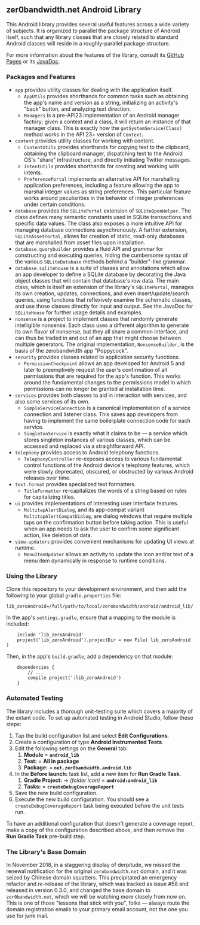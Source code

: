 ## zer0bandwidth.net Android Library ##

This Android library provides several useful features across a wide variety of
subjects. It is organized to parallel the package structure of Android itself,
such that any library classes that are closely related to standard Android
classes will reside in a roughly-parallel package structure.

For more information about the features of the library, consult its [GitHub
Pages](http://zerobandwidth-net.github.io/android/) or its
[JavaDoc](http://zerobandwidth-net.github.io/android/javadoc/index.html).

### Packages and Features ###

* `app` provides utility classes for dealing with the application itself.
    * `AppUtils` provides shorthands for common tasks such as obtaining
      the app's name and version as a string, initializing an activity's "back"
      button, and analyzing text direction.
    * `Managers` is a pre-API23 implementation of an Android manager factory;
      given a context and a class, it will return an instance of that manager
      class. This is exactly how the `getSystemService(Class)` method works in
      the API 23+ version of `Context`.
* `content` provides utility classes for working with content.
    * `ContentUtils` provides shorthands for copying text to the clipboard,
      obtaining the clipboard manager, dispatching text to the Android OS's
      "share" infrastructure, and directly initiating Twitter messages.
    * `IntentUtils` provides shorthands for creating and working with intents.
    * `PreferencePortal` implements an alternative API for marshalling
      application preferences, including a feature allowing the app to marshal
      integer values as string preferences. This particular feature works around
      peculiarities in the behavior of integer preferences under certain
      conditions.
* `database` provides the `SQLitePortal` extension of `SQLiteOpenHelper`. The
  class defines many semantic constants used in SQLite transactions and specific
  data values. The class also exposes a more intuitive API for managing database
  connections asynchronously. A further extension, `SQLiteAssetPortal`, allows
  for creation of static, read-only databases that are marshalled from asset
  files upon installation.
* `database.querybuilder` provides a fluid API and grammar for constructing and
  executing queries, hiding the cumbersome syntax of the various 
  `SQLiteDatabase` methods behind a "builder"-like grammar.
* `database.sqlitehouse` is a suite of classes and annotations which allow an
  app developer to define a SQLite database by decorating the Java object
  classes that will contain that database's row data. The main class, which is
  itself an extension of the library's `SQLitePortal`, manages its own creation,
  updates, connections, and even insert/update/search queries, using functions
  that reflexively examine the schematic classes, and use those classes directly
  for input and output. See the JavaDoc for `SQLiteHouse` for further usage
  details and examples.
* `nonsense` is a project to implement classes that randomly generate
  intelligible nonsense. Each class uses a different algorithm to generate its
  own flavor of nonsense, but they all share a common interface, and can thus
  be traded in and out of an app that might choose between multiple generators.
  The original implementation, `NonsenseBuilder`, is the basis of the
  zerobandwidth app "Poppycock".
* `security` provides classes related to application security functions.
    * `PermissionCheckpoint` allows an app developed for Android 5 and later to
      preemptively request the user's confirmation of all permissions that are
      required for the app's function. This works around the fundamental changes
      to the permissions model in which permissions can no longer be granted at
      installation time.
* `services` provides both classes to aid in interaction with services, and also
  some services of its own.
    * `SimpleServiceConnection` is a canonical implementation of a service
      connection and listener class. This saves app developers from having to
      implement the same boilerplate connection code for each service.
    * `SingletonService` is exactly what it claims to be &mdash; a service which
      stores singleton instances of various classes, which can be accessed and
      replaced via a straightforward API.
* `telephony` provides access to Android telephony functions.
    * `TelephonyController` re-exposes access to various fundamental control
      functions of the Android device's telephony features, which were slowly
      deprecated, obscured, or obstructed by various Android releases over time.
* `text.format` provides specialized text formatters.
    * `TitleFormatter` re-capitalizes the words of a string based on rules
      for capitalizing titles.
* `ui` provides implementations of interesting user interface features.
    * `MultitapAlertDialog`, and its app-compat variant
      `MultitapAlertCompatDialog`, are dialog windows that require multiple
      taps on the confirmation button before taking action. This is useful when
      an app needs to ask the user to confirm some significant action, like
      deletion of data.
* `view.updaters` provides convenient mechanisms for updating UI views at
  runtime.
    * `MenuItemUpdater` allows an activity to update the icon and/or text of a
      menu item dynamically in response to runtime conditions.

### Using the Library ###

Clone this repository to your development environment, and then add the
following to your global `gradle.properties` file:

```lib_zeroAndroid=/full/path/to/local/zerobandwidth/android/android_lib/```

In the app's `settings.gradle`, ensure that a mapping to the module is included:

```
    include 'lib_zeroAndroid'
    project('lib_zeroAndroid').projectDir = new File( lib_zeroAndroid )
```

Then, in the app's `build.gradle`, add a dependency on that module:

```
    dependencies {
        // ...
        compile project(':lib_zeroAndroid')
    }
```

### Automated Testing ###

The library includes a thorough unit-testing suite which covers a majority of
the extant code. To set up automated testing in Android Studio, follow these
steps:

1. Tap the build configuration list and select **Edit Configurations**.
2. Create a configuration of type **Android Instrumented Tests**.
3. Edit the following settings on the **General** tab:
    1. **Module** = **`android_lib`**
    2. **Test:** = **All in package**
    3. **Package:** = **`net.zer0bandwidth.android.lib`**
4. In the **Before launch:** task list, add a new item for **Run Gradle Task**.
    1. **Gradle Project:** &rarr; *(folder icon)* = **`android:android_lib`**
    2. **Tasks:** = **`createDebugCoverageReport`**
5. Save the new build configuration.
6. Execute the new build configuration. You should see a 
   `createDebugCoverageReport` task being executed before the unit tests run.

To have an additional configuration that doesn't generate a coverage report,
make a copy of the configuration described above, and then remove the **Run
Gradle Task** pre-build step.

### The Library's Base Domain ###

In November 2018, in a staggering display of derpitude, we missed the renewal
notification for the original `zerobandwidth.net` domain, and it was seized by
Chinese domain squatters. This precipitated an emergency refactor and re-release
of the library, which was tracked as issue #58 and released in version 0.3.0,
and changed the base domain to `zer0bandwidth.net`, which we will be watching
more closely from now on. This is one of those "lessons that stick with you",
folks — always route the domain registration emails to your primary email
account, not the one you use for junk mail.


